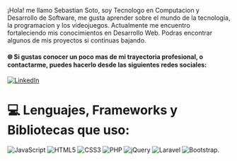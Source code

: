 ¡Hola! me llamo Sebastian Soto, soy Tecnologo en Computacion y Desarrollo de Software, me gusta aprender sobre el mundo de la tecnologia, la programacion y los videojuegos. Actualmente me encuentro fortaleciendo mis conocimientos en Desarrollo Web. Podras encontrar algunos de mis proyectos si continuas bajando.


#### 🌐 Si gustas conocer un poco mas de mi trayectoria profesional, o contactarme, puedes hacerlo desde las siguientes redes sociales:
[![LinkedIn](https://img.shields.io/badge/LinkedIn-%230077B5.svg?logo=linkedin&logoColor=white)](https://linkedin.com/in/sebastian-soto-maya) 

# 💻 Lenguajes, Frameworks y Bibliotecas que uso:
![JavaScript](https://img.shields.io/badge/javascript-%23323330.svg?style=for-the-badge&logo=javascript&logoColor=%23F7DF1E) ![HTML5](https://img.shields.io/badge/html5-%23E34F26.svg?style=for-the-badge&logo=html5&logoColor=white) ![CSS3](https://img.shields.io/badge/css3-%231572B6.svg?style=for-the-badge&logo=css3&logoColor=white) ![PHP](https://img.shields.io/badge/php-%23777BB4.svg?style=for-the-badge&logo=php&logoColor=white) ![jQuery](https://img.shields.io/badge/jquery-%230769AD.svg?style=for-the-badge&logo=jquery&logoColor=white) ![Laravel](https://img.shields.io/badge/laravel-%23FF2D20.svg?style=for-the-badge&logo=laravel&logoColor=white) ![Bootstrap](https://img.shields.io/badge/bootstrap-%23563D7C.svg?style=for-the-badge&logo=bootstrap&logoColor=white).
